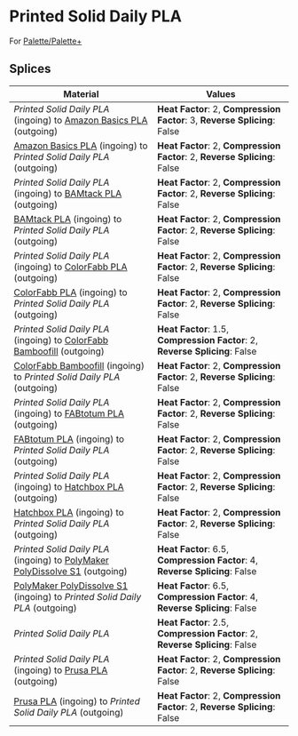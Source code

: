 # Printed Solid Daily PLA

For [Palette/Palette+](palette.md)

## Splices

Material | Values
-------- | ------
_Printed Solid Daily PLA_ (ingoing) to [Amazon Basics PLA](amazon_basics_pla.md) (outgoing) | **Heat Factor**: 2, **Compression Factor**: 3, **Reverse Splicing**: False
[Amazon Basics PLA](amazon_basics_pla.md) (ingoing) to _Printed Solid Daily PLA_ (outgoing) | **Heat Factor**: 2, **Compression Factor**: 2, **Reverse Splicing**: False
_Printed Solid Daily PLA_ (ingoing) to [BAMtack PLA](bamtack_pla.md) (outgoing) | **Heat Factor**: 2, **Compression Factor**: 2, **Reverse Splicing**: False
[BAMtack PLA](bamtack_pla.md) (ingoing) to _Printed Solid Daily PLA_ (outgoing) | **Heat Factor**: 2, **Compression Factor**: 2, **Reverse Splicing**: False
_Printed Solid Daily PLA_ (ingoing) to [ColorFabb PLA](colorfabb_pla.md) (outgoing) | **Heat Factor**: 2, **Compression Factor**: 2, **Reverse Splicing**: False
[ColorFabb PLA](colorfabb_pla.md) (ingoing) to _Printed Solid Daily PLA_ (outgoing) | **Heat Factor**: 2, **Compression Factor**: 2, **Reverse Splicing**: False
_Printed Solid Daily PLA_ (ingoing) to [ColorFabb Bamboofill](colorfabb_bamboofill.md) (outgoing) | **Heat Factor**: 1.5, **Compression Factor**: 2, **Reverse Splicing**: False
[ColorFabb Bamboofill](colorfabb_bamboofill.md) (ingoing) to _Printed Solid Daily PLA_ (outgoing) | **Heat Factor**: 2, **Compression Factor**: 2, **Reverse Splicing**: False
_Printed Solid Daily PLA_ (ingoing) to [FABtotum PLA](fabtotum_pla.md) (outgoing) | **Heat Factor**: 2, **Compression Factor**: 2, **Reverse Splicing**: False
[FABtotum PLA](fabtotum_pla.md) (ingoing) to _Printed Solid Daily PLA_ (outgoing) | **Heat Factor**: 2, **Compression Factor**: 2, **Reverse Splicing**: False
_Printed Solid Daily PLA_ (ingoing) to [Hatchbox PLA](hatchbox_pla.md) (outgoing) | **Heat Factor**: 2, **Compression Factor**: 2, **Reverse Splicing**: False
[Hatchbox PLA](hatchbox_pla.md) (ingoing) to _Printed Solid Daily PLA_ (outgoing) | **Heat Factor**: 2, **Compression Factor**: 2, **Reverse Splicing**: False
_Printed Solid Daily PLA_ (ingoing) to [PolyMaker PolyDissolve S1](polymaker_polydissolve_s1.md) (outgoing) | **Heat Factor**: 6.5, **Compression Factor**: 4, **Reverse Splicing**: False
[PolyMaker PolyDissolve S1](polymaker_polydissolve_s1.md) (ingoing) to _Printed Solid Daily PLA_ (outgoing) | **Heat Factor**: 6.5, **Compression Factor**: 4, **Reverse Splicing**: False
_Printed Solid Daily PLA_ | **Heat Factor**: 2.5, **Compression Factor**: 2, **Reverse Splicing**: False
_Printed Solid Daily PLA_ (ingoing) to [Prusa PLA](prusa_pla.md) (outgoing) | **Heat Factor**: 2, **Compression Factor**: 2, **Reverse Splicing**: False
[Prusa PLA](prusa_pla.md) (ingoing) to _Printed Solid Daily PLA_ (outgoing) | **Heat Factor**: 2, **Compression Factor**: 2, **Reverse Splicing**: False
